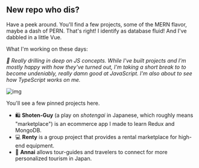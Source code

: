 ## New repo who dis?

Have a peek around. You'll find a few projects, some of the MERN flavor, maybe a dash of PERN. That's right! I identify as database fluid! And I've dabbled in a little Vue.

What I'm working on these days:

*🤔 Really drilling in deep on JS concepts. While I've built projects and I'm mostly happy with how they've turned out, I'm taking a short break to to become undeniably, really damn good at JavaScript. I'm also about to see how TypeScript works on me.*

![img](https://media.tenor.com/images/49ceb8ddfbc7a71af06dbb5184953015/tenor.gif)

You'll see a few pinned projects here. 

- 🛍️ **Shoten-Guy** (a play on *shotengai* in Japanese, which roughly means "marketplace") is an ecommerce app I made to learn Redux and MongoDB.
- 💻 **Renty** is a group project that provides a rental marketplace for high-end equipment.
- 🏯 **Annai** allows tour-guides and travelers to connect for more personalized tourism in Japan.